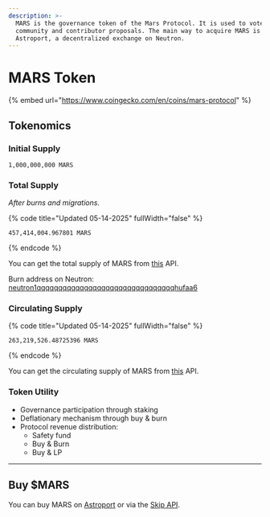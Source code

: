 ```yaml
---
description: >-
  MARS is the governance token of the Mars Protocol. It is used to vote on
  community and contributor proposals. The main way to acquire MARS is via
  Astroport, a decentralized exchange on Neutron.
---
```


# MARS Token

{% embed url="https://www.coingecko.com/en/coins/mars-protocol" %}

## Tokenomics

### Initial Supply

```
1,000,000,000 MARS
```

### Total Supply

_After burns and migrations._

{% code title="Updated 05-14-2025" fullWidth="false" %}
```
457,414,004.967801 MARS
```
{% endcode %}

You can get the total supply of MARS from [this](https://status.marsprotocol.io/ts) API.&#x20;

Burn address on Neutron: [neutron1qqqqqqqqqqqqqqqqqqqqqqqqqqqqqqqqhufaa6](https://neutron.celat.one/neutron-1/accounts/neutron1qqqqqqqqqqqqqqqqqqqqqqqqqqqqqqqqhufaa6)

### Circulating Supply

{% code title="Updated 05-14-2025" fullWidth="false" %}
```
263,219,526.48725396 MARS
```
{% endcode %}

You can get the circulating supply of MARS from [this](https://status.marsprotocol.io/cs) API.&#x20;



### Token Utility

* Governance participation through staking
* Deflationary mechanism through buy & burn
* Protocol revenue distribution:
  * Safety fund
  * Buy & Burn
  * Buy & LP&#x20;

***

## Buy $MARS

You can buy MARS on [Astroport](https://app.astroport.fi/swap?to=factory/neutron1ndu2wvkrxtane8se2tr48gv7nsm46y5gcqjhux/MARS) or via the [Skip API](https://go.skip.build/?src_asset=ethereum-native\&src_chain=1\&dest_asset=factory%2Fneutron1ndu2wvkrxtane8se2tr48gv7nsm46y5gcqjhux%2FMARS\&dest_chain=neutron-1\&amount_in=\&amount_out=).

